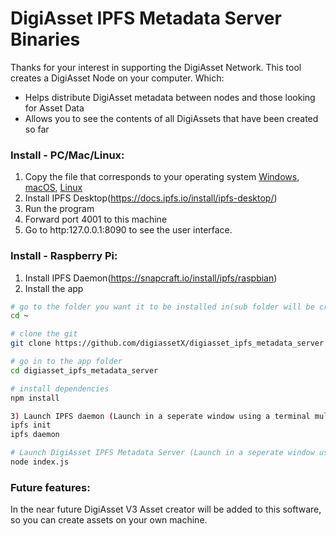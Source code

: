 # DigiAsset IPFS Metadata Server Binaries

Thanks for your interest in supporting the DigiAsset Network.  This tool creates a DigiAsset Node on your computer.  Which:

- Helps distribute DigiAsset metadata between nodes and those looking for Asset Data
- Allows you to see the contents of all DigiAssets that have been created so far

### Install - PC/Mac/Linux:

1) Copy the file that corresponds to your operating system
   [Windows](digiasset_ipfs_metadata_server-win.exe),
   [macOS](digiasset_ipfs_metadata_server-macos),
   [Linux](digiasset_ipfs_metadata_server-linux)
2) Install IPFS Desktop(https://docs.ipfs.io/install/ipfs-desktop/)
3) Run the program
4) Forward port 4001 to this machine
5) Go to http:127.0.0.1:8090 to see the user interface.

### Install - Raspberry Pi:

1) Install IPFS Daemon(https://snapcraft.io/install/ipfs/raspbian)
2) Install the app
```bash
# go to the folder you want it to be installed in(sub folder will be created)
cd ~

# clone the git
git clone https://github.com/digiassetX/digiasset_ipfs_metadata_server

# go in to the app folder
cd digiasset_ipfs_metadata_server

# install dependencies
npm install

3) Launch IPFS daemon (Launch in a seperate window using a terminal multiplex like tmux/screen etc.)
ipfs init
ipfs daemon

# Launch DigiAsset IPFS Metadata Server (Launch in a seperate window using a terminal multiplex like tmux/screen etc.)
node index.js
```

### Future features:

In the near future DigiAsset V3 Asset creator will be added to this software, so you can create assets on your own machine.
